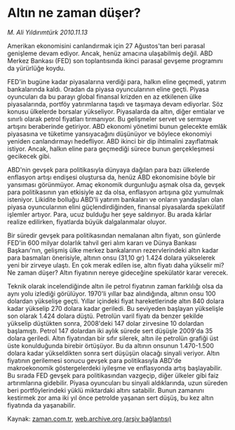 # Altın ne zaman düşer?

*M. Ali Yıldırımtürk 2010.11.13*

<td class="news-spot">
<p>Amerikan ekonomisini canlandırmak için 27 Ağustos'tan beri parasal genişleme devam ediyor. Ancak, henüz amacına ulaşabilmiş değil. ABD Merkez Bankası (FED) son toplantısında ikinci parasal gevşeme programını da yürürlüğe koydu.</p>
<p><p> FED'in bugüne kadar piyasalarına verdiği para, halkın eline geçmedi, yatırım bankalarında kaldı. Oradan da piyasa oyuncularının eline geçti. Piyasa oyuncuları da bu parayı global finansal krizden en az etkilenen ülke piyasalarında, portföy yatırımlarına taşıdı ve taşımaya devam ediyorlar. Söz konusu ülkelerde borsalar yükseliyor. Piyasalarda da altın, diğer emtialar ve sınırlı olarak petrol fiyatları tırmanıyor. Bu gelişmeler servet ve sermaye artışını beraberinde getiriyor. ABD ekonomi yönetimi bunun gelecekte emlâk piyasasına ve tüketime yansıyacağını düşünüyor ve böylece ekonomiyi yeniden canlandırmayı hedefliyor. ABD ikinci bir dip ihtimalini zayıflatmak istiyor. Ancak, halkın eline para geçmediği sürece bunun gerçekleşmesi gecikecek gibi. 
<p> ABD'nin gevşek para politikasıyla dünyaya dağılan para bazı ülkelerde enflasyon artışı endişesi oluştursa da, henüz ABD ekonomisine böyle bir yansıması görünmüyor. Amaç ekonomik durgunluğu aşmak olsa da, gevşek para politikasının yan etkisiyle az da olsa, enflasyon artışına göz yumulmak isteniyor. Likidite bolluğu ABD'li yatırım bankaları ve onların yandaşları olan piyasa oyuncularının elini güçlendirdiğinden, finansal piyasalarda spekülatif işlemler artıyor. Para, ucuz bulduğu her şeye saldırıyor. Bu arada kârlar realize edilirken, fiyatlarda büyük dalgalanmalar oluyor.
<p> Bir süredir gevşek para politikasından nemalanan altın fiyatı, son günlerde FED'in 600 milyar dolarlık tahvil geri alım kararı ve Dünya Bankası Başkanı'nın, gelişmiş ülke merkez bankalarının rezervlerindeki altın kadar para basmaları önerisiyle, altının onsu (31,10 gr) 1.424 dolara yükselerek yeni bir zirveye ulaştı. En çok merak edilen ise, altın fiyatı daha yükselir mi? Ne zaman düşer? Altın fiyatının nereye gideceğine spekülatör karar verecek.
<p> Teknik olarak incelendiğinde altın ile petrol fiyatının zaman farklılığı olsa da aynı yolu izlediği görülüyor. 1970'li yıllar baz alındığında, altının onsu 100 dolardan yükselişe geçti. Yıllar içindeki fiyat hareketlerinde altın 840 dolara kadar yükselip 270 dolara kadar geriledi. Bu seviyeden başlayan yükselişle son olarak 1.424 dolara düştü. Petrolün varil fiyatı da benzer şekilde yükselip düştükten sonra, 2008'deki 147 dolar zirvesine 10 dolardan başlamıştı. Petrol 147 dolardan iki aylık sürede sert düşüşle 2009'da 35 dolara geriledi. Altın fiyatından bir sıfır silerek, altın ile petrolün grafiği üst üste konulduğunda birebir örtüşüyor. Bu da altının onsunun 1.470-1.500 dolara kadar yükseldikten sonra sert düşüşün olacağı sinyali veriyor. Altın fiyatının gerilemesi sonucu gevşek para politikasıyla ABD'de makroekonomik göstergelerdeki iyileşme ve enflasyonda artış başlayabilir. Bu sırada FED gevşek para politikasından vazgeçip, diğer ülkeler gibi faiz artırımlarına gidebilir. Piyasa oyuncuları bu sinyali aldıklarında, uzun süreden beri portföylerindeki yüklü miktardaki altını satabilir. Bunun zamanını kestirmek zor ama iki yıl önce petrolde yaşanan sert düşüş, bu kez altın fiyatında da yaşanabilir.</p>
<a href="http://web.archive.org/web/20101130170144/mailto:a.yildirimturk@zaman.com.tr">
</a></p></p></p></p></td>

Kaynak: [zaman.com.tr](http://zaman.com.tr/yazar.do?yazino=1052288), [web.archive.org (arşiv bağlantısı)](http://web.archive.org/web/20101130170144/http://zaman.com.tr/yazar.do?yazino=1052288)
